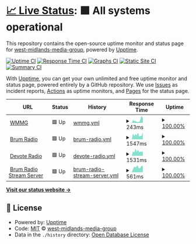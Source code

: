 # [📈 Live Status](https://uptime.midlands.media): <!--live status--> **🟩 All systems operational**

This repository contains the open-source uptime monitor and status page for [west-midlands-media-group](https://uptime.midlands.media), powered by [Upptime](https://github.com/upptime/upptime).

[![Uptime CI](https://github.com/west-midlands-media-group/upptime/workflows/Uptime%20CI/badge.svg)](https://github.com/west-midlands-media-group/upptime/actions?query=workflow%3A%22Uptime+CI%22)
[![Response Time CI](https://github.com/west-midlands-media-group/upptime/workflows/Response%20Time%20CI/badge.svg)](https://github.com/west-midlands-media-group/upptime/actions?query=workflow%3A%22Response+Time+CI%22)
[![Graphs CI](https://github.com/west-midlands-media-group/upptime/workflows/Graphs%20CI/badge.svg)](https://github.com/west-midlands-media-group/upptime/actions?query=workflow%3A%22Graphs+CI%22)
[![Static Site CI](https://github.com/west-midlands-media-group/upptime/workflows/Static%20Site%20CI/badge.svg)](https://github.com/west-midlands-media-group/upptime/actions?query=workflow%3A%22Static+Site+CI%22)
[![Summary CI](https://github.com/west-midlands-media-group/upptime/workflows/Summary%20CI/badge.svg)](https://github.com/west-midlands-media-group/upptime/actions?query=workflow%3A%22Summary+CI%22)

With [Upptime](https://upptime.js.org), you can get your own unlimited and free uptime monitor and status page, powered entirely by a GitHub repository. We use [Issues](https://github.com/west-midlands-media-group/upptime/issues) as incident reports, [Actions](https://github.com/west-midlands-media-group/upptime/actions) as uptime monitors, and [Pages](https://uptime.midlands.media) for the status page.

<!--start: status pages-->
<!-- This summary is generated by Upptime (https://github.com/upptime/upptime) -->
<!-- Do not edit this manually, your changes will be overwritten -->
<!-- prettier-ignore -->
| URL | Status | History | Response Time | Uptime |
| --- | ------ | ------- | ------------- | ------ |
| <img alt="" src="https://icons.duckduckgo.com/ip3/midlands.media.ico" height="13"> [WMMG](https://midlands.media) | 🟩 Up | [wmmg.yml](https://github.com/West-Midlands-Media-Group/upptime/commits/HEAD/history/wmmg.yml) | <details><summary><img alt="Response time graph" src="./graphs/wmmg/response-time-week.png" height="20"> 243ms</summary><br><a href="https://uptime.midlands.media/history/wmmg"><img alt="Response time 243" src="https://img.shields.io/endpoint?url=https%3A%2F%2Fraw.githubusercontent.com%2FWest-Midlands-Media-Group%2Fupptime%2FHEAD%2Fapi%2Fwmmg%2Fresponse-time.json"></a><br><a href="https://uptime.midlands.media/history/wmmg"><img alt="24-hour response time 429" src="https://img.shields.io/endpoint?url=https%3A%2F%2Fraw.githubusercontent.com%2FWest-Midlands-Media-Group%2Fupptime%2FHEAD%2Fapi%2Fwmmg%2Fresponse-time-day.json"></a><br><a href="https://uptime.midlands.media/history/wmmg"><img alt="7-day response time 243" src="https://img.shields.io/endpoint?url=https%3A%2F%2Fraw.githubusercontent.com%2FWest-Midlands-Media-Group%2Fupptime%2FHEAD%2Fapi%2Fwmmg%2Fresponse-time-week.json"></a><br><a href="https://uptime.midlands.media/history/wmmg"><img alt="30-day response time 243" src="https://img.shields.io/endpoint?url=https%3A%2F%2Fraw.githubusercontent.com%2FWest-Midlands-Media-Group%2Fupptime%2FHEAD%2Fapi%2Fwmmg%2Fresponse-time-month.json"></a><br><a href="https://uptime.midlands.media/history/wmmg"><img alt="1-year response time 243" src="https://img.shields.io/endpoint?url=https%3A%2F%2Fraw.githubusercontent.com%2FWest-Midlands-Media-Group%2Fupptime%2FHEAD%2Fapi%2Fwmmg%2Fresponse-time-year.json"></a></details> | <details><summary><a href="https://uptime.midlands.media/history/wmmg">100.00%</a></summary><a href="https://uptime.midlands.media/history/wmmg"><img alt="All-time uptime 100.00%" src="https://img.shields.io/endpoint?url=https%3A%2F%2Fraw.githubusercontent.com%2FWest-Midlands-Media-Group%2Fupptime%2FHEAD%2Fapi%2Fwmmg%2Fuptime.json"></a><br><a href="https://uptime.midlands.media/history/wmmg"><img alt="24-hour uptime 100.00%" src="https://img.shields.io/endpoint?url=https%3A%2F%2Fraw.githubusercontent.com%2FWest-Midlands-Media-Group%2Fupptime%2FHEAD%2Fapi%2Fwmmg%2Fuptime-day.json"></a><br><a href="https://uptime.midlands.media/history/wmmg"><img alt="7-day uptime 100.00%" src="https://img.shields.io/endpoint?url=https%3A%2F%2Fraw.githubusercontent.com%2FWest-Midlands-Media-Group%2Fupptime%2FHEAD%2Fapi%2Fwmmg%2Fuptime-week.json"></a><br><a href="https://uptime.midlands.media/history/wmmg"><img alt="30-day uptime 100.00%" src="https://img.shields.io/endpoint?url=https%3A%2F%2Fraw.githubusercontent.com%2FWest-Midlands-Media-Group%2Fupptime%2FHEAD%2Fapi%2Fwmmg%2Fuptime-month.json"></a><br><a href="https://uptime.midlands.media/history/wmmg"><img alt="1-year uptime 100.00%" src="https://img.shields.io/endpoint?url=https%3A%2F%2Fraw.githubusercontent.com%2FWest-Midlands-Media-Group%2Fupptime%2FHEAD%2Fapi%2Fwmmg%2Fuptime-year.json"></a></details>
| <img alt="" src="https://icons.duckduckgo.com/ip3/brum.radio.ico" height="13"> [Brum Radio](https://brum.radio) | 🟩 Up | [brum-radio.yml](https://github.com/West-Midlands-Media-Group/upptime/commits/HEAD/history/brum-radio.yml) | <details><summary><img alt="Response time graph" src="./graphs/brum-radio/response-time-week.png" height="20"> 1547ms</summary><br><a href="https://uptime.midlands.media/history/brum-radio"><img alt="Response time 1547" src="https://img.shields.io/endpoint?url=https%3A%2F%2Fraw.githubusercontent.com%2FWest-Midlands-Media-Group%2Fupptime%2FHEAD%2Fapi%2Fbrum-radio%2Fresponse-time.json"></a><br><a href="https://uptime.midlands.media/history/brum-radio"><img alt="24-hour response time 2408" src="https://img.shields.io/endpoint?url=https%3A%2F%2Fraw.githubusercontent.com%2FWest-Midlands-Media-Group%2Fupptime%2FHEAD%2Fapi%2Fbrum-radio%2Fresponse-time-day.json"></a><br><a href="https://uptime.midlands.media/history/brum-radio"><img alt="7-day response time 1547" src="https://img.shields.io/endpoint?url=https%3A%2F%2Fraw.githubusercontent.com%2FWest-Midlands-Media-Group%2Fupptime%2FHEAD%2Fapi%2Fbrum-radio%2Fresponse-time-week.json"></a><br><a href="https://uptime.midlands.media/history/brum-radio"><img alt="30-day response time 1547" src="https://img.shields.io/endpoint?url=https%3A%2F%2Fraw.githubusercontent.com%2FWest-Midlands-Media-Group%2Fupptime%2FHEAD%2Fapi%2Fbrum-radio%2Fresponse-time-month.json"></a><br><a href="https://uptime.midlands.media/history/brum-radio"><img alt="1-year response time 1547" src="https://img.shields.io/endpoint?url=https%3A%2F%2Fraw.githubusercontent.com%2FWest-Midlands-Media-Group%2Fupptime%2FHEAD%2Fapi%2Fbrum-radio%2Fresponse-time-year.json"></a></details> | <details><summary><a href="https://uptime.midlands.media/history/brum-radio">100.00%</a></summary><a href="https://uptime.midlands.media/history/brum-radio"><img alt="All-time uptime 100.00%" src="https://img.shields.io/endpoint?url=https%3A%2F%2Fraw.githubusercontent.com%2FWest-Midlands-Media-Group%2Fupptime%2FHEAD%2Fapi%2Fbrum-radio%2Fuptime.json"></a><br><a href="https://uptime.midlands.media/history/brum-radio"><img alt="24-hour uptime 100.00%" src="https://img.shields.io/endpoint?url=https%3A%2F%2Fraw.githubusercontent.com%2FWest-Midlands-Media-Group%2Fupptime%2FHEAD%2Fapi%2Fbrum-radio%2Fuptime-day.json"></a><br><a href="https://uptime.midlands.media/history/brum-radio"><img alt="7-day uptime 100.00%" src="https://img.shields.io/endpoint?url=https%3A%2F%2Fraw.githubusercontent.com%2FWest-Midlands-Media-Group%2Fupptime%2FHEAD%2Fapi%2Fbrum-radio%2Fuptime-week.json"></a><br><a href="https://uptime.midlands.media/history/brum-radio"><img alt="30-day uptime 100.00%" src="https://img.shields.io/endpoint?url=https%3A%2F%2Fraw.githubusercontent.com%2FWest-Midlands-Media-Group%2Fupptime%2FHEAD%2Fapi%2Fbrum-radio%2Fuptime-month.json"></a><br><a href="https://uptime.midlands.media/history/brum-radio"><img alt="1-year uptime 100.00%" src="https://img.shields.io/endpoint?url=https%3A%2F%2Fraw.githubusercontent.com%2FWest-Midlands-Media-Group%2Fupptime%2FHEAD%2Fapi%2Fbrum-radio%2Fuptime-year.json"></a></details>
| <img alt="" src="https://icons.duckduckgo.com/ip3/devote.radio.ico" height="13"> [Devote Radio](https://devote.radio) | 🟩 Up | [devote-radio.yml](https://github.com/West-Midlands-Media-Group/upptime/commits/HEAD/history/devote-radio.yml) | <details><summary><img alt="Response time graph" src="./graphs/devote-radio/response-time-week.png" height="20"> 1531ms</summary><br><a href="https://uptime.midlands.media/history/devote-radio"><img alt="Response time 1531" src="https://img.shields.io/endpoint?url=https%3A%2F%2Fraw.githubusercontent.com%2FWest-Midlands-Media-Group%2Fupptime%2FHEAD%2Fapi%2Fdevote-radio%2Fresponse-time.json"></a><br><a href="https://uptime.midlands.media/history/devote-radio"><img alt="24-hour response time 1617" src="https://img.shields.io/endpoint?url=https%3A%2F%2Fraw.githubusercontent.com%2FWest-Midlands-Media-Group%2Fupptime%2FHEAD%2Fapi%2Fdevote-radio%2Fresponse-time-day.json"></a><br><a href="https://uptime.midlands.media/history/devote-radio"><img alt="7-day response time 1531" src="https://img.shields.io/endpoint?url=https%3A%2F%2Fraw.githubusercontent.com%2FWest-Midlands-Media-Group%2Fupptime%2FHEAD%2Fapi%2Fdevote-radio%2Fresponse-time-week.json"></a><br><a href="https://uptime.midlands.media/history/devote-radio"><img alt="30-day response time 1531" src="https://img.shields.io/endpoint?url=https%3A%2F%2Fraw.githubusercontent.com%2FWest-Midlands-Media-Group%2Fupptime%2FHEAD%2Fapi%2Fdevote-radio%2Fresponse-time-month.json"></a><br><a href="https://uptime.midlands.media/history/devote-radio"><img alt="1-year response time 1531" src="https://img.shields.io/endpoint?url=https%3A%2F%2Fraw.githubusercontent.com%2FWest-Midlands-Media-Group%2Fupptime%2FHEAD%2Fapi%2Fdevote-radio%2Fresponse-time-year.json"></a></details> | <details><summary><a href="https://uptime.midlands.media/history/devote-radio">100.00%</a></summary><a href="https://uptime.midlands.media/history/devote-radio"><img alt="All-time uptime 100.00%" src="https://img.shields.io/endpoint?url=https%3A%2F%2Fraw.githubusercontent.com%2FWest-Midlands-Media-Group%2Fupptime%2FHEAD%2Fapi%2Fdevote-radio%2Fuptime.json"></a><br><a href="https://uptime.midlands.media/history/devote-radio"><img alt="24-hour uptime 100.00%" src="https://img.shields.io/endpoint?url=https%3A%2F%2Fraw.githubusercontent.com%2FWest-Midlands-Media-Group%2Fupptime%2FHEAD%2Fapi%2Fdevote-radio%2Fuptime-day.json"></a><br><a href="https://uptime.midlands.media/history/devote-radio"><img alt="7-day uptime 100.00%" src="https://img.shields.io/endpoint?url=https%3A%2F%2Fraw.githubusercontent.com%2FWest-Midlands-Media-Group%2Fupptime%2FHEAD%2Fapi%2Fdevote-radio%2Fuptime-week.json"></a><br><a href="https://uptime.midlands.media/history/devote-radio"><img alt="30-day uptime 100.00%" src="https://img.shields.io/endpoint?url=https%3A%2F%2Fraw.githubusercontent.com%2FWest-Midlands-Media-Group%2Fupptime%2FHEAD%2Fapi%2Fdevote-radio%2Fuptime-month.json"></a><br><a href="https://uptime.midlands.media/history/devote-radio"><img alt="1-year uptime 100.00%" src="https://img.shields.io/endpoint?url=https%3A%2F%2Fraw.githubusercontent.com%2FWest-Midlands-Media-Group%2Fupptime%2FHEAD%2Fapi%2Fdevote-radio%2Fuptime-year.json"></a></details>
| <img alt="" src="https://icons.duckduckgo.com/ip3/stream.brum.radio.ico" height="13"> [Brum Radio Stream Server](https://stream.brum.radio) | 🟩 Up | [brum-radio-stream-server.yml](https://github.com/West-Midlands-Media-Group/upptime/commits/HEAD/history/brum-radio-stream-server.yml) | <details><summary><img alt="Response time graph" src="./graphs/brum-radio-stream-server/response-time-week.png" height="20"> 561ms</summary><br><a href="https://uptime.midlands.media/history/brum-radio-stream-server"><img alt="Response time 561" src="https://img.shields.io/endpoint?url=https%3A%2F%2Fraw.githubusercontent.com%2FWest-Midlands-Media-Group%2Fupptime%2FHEAD%2Fapi%2Fbrum-radio-stream-server%2Fresponse-time.json"></a><br><a href="https://uptime.midlands.media/history/brum-radio-stream-server"><img alt="24-hour response time 673" src="https://img.shields.io/endpoint?url=https%3A%2F%2Fraw.githubusercontent.com%2FWest-Midlands-Media-Group%2Fupptime%2FHEAD%2Fapi%2Fbrum-radio-stream-server%2Fresponse-time-day.json"></a><br><a href="https://uptime.midlands.media/history/brum-radio-stream-server"><img alt="7-day response time 561" src="https://img.shields.io/endpoint?url=https%3A%2F%2Fraw.githubusercontent.com%2FWest-Midlands-Media-Group%2Fupptime%2FHEAD%2Fapi%2Fbrum-radio-stream-server%2Fresponse-time-week.json"></a><br><a href="https://uptime.midlands.media/history/brum-radio-stream-server"><img alt="30-day response time 561" src="https://img.shields.io/endpoint?url=https%3A%2F%2Fraw.githubusercontent.com%2FWest-Midlands-Media-Group%2Fupptime%2FHEAD%2Fapi%2Fbrum-radio-stream-server%2Fresponse-time-month.json"></a><br><a href="https://uptime.midlands.media/history/brum-radio-stream-server"><img alt="1-year response time 561" src="https://img.shields.io/endpoint?url=https%3A%2F%2Fraw.githubusercontent.com%2FWest-Midlands-Media-Group%2Fupptime%2FHEAD%2Fapi%2Fbrum-radio-stream-server%2Fresponse-time-year.json"></a></details> | <details><summary><a href="https://uptime.midlands.media/history/brum-radio-stream-server">100.00%</a></summary><a href="https://uptime.midlands.media/history/brum-radio-stream-server"><img alt="All-time uptime 100.00%" src="https://img.shields.io/endpoint?url=https%3A%2F%2Fraw.githubusercontent.com%2FWest-Midlands-Media-Group%2Fupptime%2FHEAD%2Fapi%2Fbrum-radio-stream-server%2Fuptime.json"></a><br><a href="https://uptime.midlands.media/history/brum-radio-stream-server"><img alt="24-hour uptime 100.00%" src="https://img.shields.io/endpoint?url=https%3A%2F%2Fraw.githubusercontent.com%2FWest-Midlands-Media-Group%2Fupptime%2FHEAD%2Fapi%2Fbrum-radio-stream-server%2Fuptime-day.json"></a><br><a href="https://uptime.midlands.media/history/brum-radio-stream-server"><img alt="7-day uptime 100.00%" src="https://img.shields.io/endpoint?url=https%3A%2F%2Fraw.githubusercontent.com%2FWest-Midlands-Media-Group%2Fupptime%2FHEAD%2Fapi%2Fbrum-radio-stream-server%2Fuptime-week.json"></a><br><a href="https://uptime.midlands.media/history/brum-radio-stream-server"><img alt="30-day uptime 100.00%" src="https://img.shields.io/endpoint?url=https%3A%2F%2Fraw.githubusercontent.com%2FWest-Midlands-Media-Group%2Fupptime%2FHEAD%2Fapi%2Fbrum-radio-stream-server%2Fuptime-month.json"></a><br><a href="https://uptime.midlands.media/history/brum-radio-stream-server"><img alt="1-year uptime 100.00%" src="https://img.shields.io/endpoint?url=https%3A%2F%2Fraw.githubusercontent.com%2FWest-Midlands-Media-Group%2Fupptime%2FHEAD%2Fapi%2Fbrum-radio-stream-server%2Fuptime-year.json"></a></details>

<!--end: status pages-->

[**Visit our status website →**](https://uptime.midlands.media)

## 📄 License

- Powered by: [Upptime](https://github.com/upptime/upptime)
- Code: [MIT](./LICENSE) © [west-midlands-media-group](https://uptime.midlands.media)
- Data in the `./history` directory: [Open Database License](https://opendatacommons.org/licenses/odbl/1-0/)
